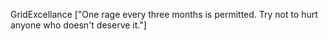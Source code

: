 GridExcellance
["One rage every three months is permitted. Try not to hurt anyone who doesn't deserve it."]